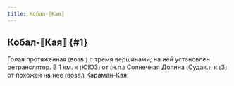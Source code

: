 ```yaml
---
title: Кобал-⟦Кая⟧
---
```

## Кобал-⟦Кая⟧ {#1}

Голая протяженная ⦅возв.⦆ с тремя вершинами; на ней установлен ретранслятор. В 1 км. к ⦅ЮЮЗ⦆ от ⦅н.п.⦆ Солнечная Долина ⦅Судак.⦆, к ⦅З⦆ от похожей на нее ⦅возв.⦆ Караман-Кая.
